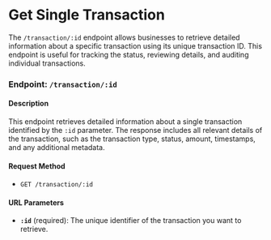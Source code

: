 # Get Single Transaction

The `/transaction/:id` endpoint allows businesses to retrieve detailed information about a specific transaction using its unique transaction ID. This endpoint is useful for tracking the status, reviewing details, and auditing individual transactions.

### Endpoint: `/transaction/:id`

#### Description

This endpoint retrieves detailed information about a single transaction identified by the `:id` parameter. The response includes all relevant details of the transaction, such as the transaction type, status, amount, timestamps, and any additional metadata.

#### Request Method

* `GET /transaction/:id`

#### URL Parameters

* **`:id`** (required): The unique identifier of the transaction you want to retrieve.
